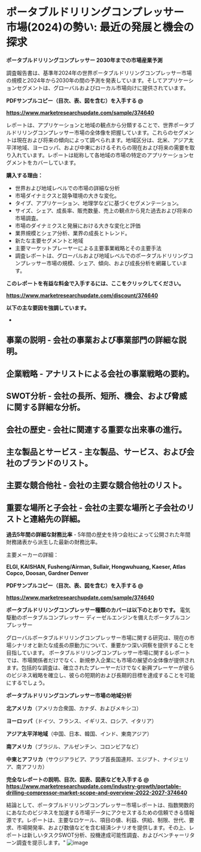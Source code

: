 # ポータブルドリリングコンプレッサー 市場(2024)の勢い: 最近の発展と機会の探求

<strong>ポータブルドリリングコンプレッサー 2030年までの市場産業予測</strong>

調査報告書は、基準年2024年の世界ポータブルドリリングコンプレッサー市場の規模と2024年から2030年の間の予測を発表しています。そしてアプリケーションセグメントは、グローバルおよびローカル市場向けに提供されています。



<strong><b>PDFサンプルコピー（目次、表、図を含む）を入手する @
</b></strong>

<strong><a href=https://www.marketresearchupdate.com/sample/374640>https://www.marketresearchupdate.com/sample/374640</u></a></strong>

レポートは、アプリケーションと地域の観点から分類することで、世界ポータブルドリリングコンプレッサー市場の全体像を把握しています。これらのセグメントは現在および将来の傾向によって調べられます。地域区分は、北米、アジア太平洋地域、ヨーロッパ、および中東におけるそれらの現在および将来の需要を取り入れています。レポートは総称して各地域の市場の特定のアプリケーションセグメントをカバーしています。



<strong>購入する理由：</strong>
<ul>
  <li>世界および地域レベルでの市場の詳細な分析</li>
  <li>市場ダイナミクスと競争環境の大きな変化。</li>
  <li>タイプ、アプリケーション、地理学などに基づくセグメンテーション。</li>
  <li>サイズ、シェア、成長率、販売数量、売上の観点から見た過去および将来の市場調査。</li>
  <li>市場のダイナミクスと発展における大きな変化と評価</li>
  <li>業界規模とシェア分析、業界の成長とトレンド。</li>
  <li>新たな主要セグメントと地域</li>
  <li>主要マーケットプレーヤーによる主要事業戦略とその主要手法</li>
  <li>調査レポートは、グローバルおよび地域レベルでのポータブルドリリングコンプレッサー市場の規模、シェア、傾向、および成長分析を網羅しています。</li>
</ul>



<strong>このレポートを有益な料金で入手するには、ここをクリックしてください。</strong>


<strong><a href=https://www.marketresearchupdate.com/discount/374640>https://www.marketresearchupdate.com/discount/374640</b></u></strong></a>



<strong>以下の主な要因を強調しています。</strong>

- 

<strong>事業の説明</strong> - 会社の事業および事業部門の詳細な説明。
- 

<strong>企業戦略</strong> - アナリストによる会社の事業戦略の要約。
- 

<strong>SWOT分析</strong> - 会社の長所、短所、機会、および脅威に関する詳細な分析。
- 

<strong>会社の歴史</strong> - 会社に関連する重要な出来事の進行。
- 

<strong>主な製品とサービス</strong> - 主な製品、サービス、および会社のブランドのリスト。
- 

<strong>主要な競合他社</strong> - 会社の主要な競合他社のリスト。
- 

<strong>重要な場所と子会社</strong> - 会社の主要な場所と子会社のリストと連絡先の詳細。
- 

<strong>過去5年間の詳細な財務比率</strong> - 5年間の歴史を持つ会社によって公開された年間財務諸表から派生した最新の財務比率。

主要メーカーの詳細：


<strong>ELGI, KAISHAN, Fusheng/Airman, Sullair, Hongwuhuang, Kaeser, Atlas Copco, Doosan, Gardner Denver</strong>



<strong><b>PDFサンプルコピー（目次、表、図を含む）を入手する @
</b></strong>

<strong><a href=https://www.marketresearchupdate.com/sample/374640>https://www.marketresearchupdate.com/sample/374640</u></a></strong>



<strong>ポータブルドリリングコンプレッサー種類のカバーは以下のとおりです。</strong>
電気駆動のポータブルコンプレッサー
ディーゼルエンジンを備えたポータブルコンプレッサー

グローバルポータブルドリリングコンプレッサー市場に関する研究は、現在の市場シナリオと新たな成長の原動力について、重要かつ深い洞察を提供することを目指しています。 ポータブルドリリングコンプレッサー市場に関するレポートでは、市場関係者だけでなく、新規参入企業にも市場の展望の全体像が提供されます。包括的な調査は、確立されたプレーヤーだけでなく新興プレーヤーが彼らのビジネス戦略を確立し、彼らの短期的および長期的目標を達成することを可能にするでしょう。



<strong>ポータブルドリリングコンプレッサー市場の地域分析</strong>



<strong>北アメリカ</strong>（アメリカ合衆国、カナダ、およびメキシコ）


<strong>ヨーロッパ</strong>（ドイツ、フランス、イギリス、ロシア、イタリア）


<strong>アジア太平洋地域</strong>（中国、日本、韓国、インド、東南アジア）


<strong>南アメリカ</strong>（ブラジル、アルゼンチン、コロンビアなど）


<strong>中東とアフリカ</strong>（サウジアラビア、アラブ首長国連邦、エジプト、ナイジェリア、南アフリカ）



<strong><b>完全なレポートの説明、目次、図表、図表などを入手する @ <a href=https://www.marketresearchupdate.com/industry-growth/portable-drilling-compressor-market-scope-and-overview-2022-2027-374640>https://www.marketresearchupdate.com/industry-growth/portable-drilling-compressor-market-scope-and-overview-2022-2027-374640</a></b></strong>

結論として、ポータブルドリリングコンプレッサー市場レポートは、指数関数的にあなたのビジネスを加速する市場データにアクセスするための信頼できる情報源です。レポートは、主要なロケール、項目の値、利益、供給、制限、世代、要求、市場開発率、および数値などを含む経済シナリオを提供します。その上、レポートは新しいタスクSWOT分析、投機達成可能性調査、およびベンチャーリターン調査を提示します。"
![image](https://github.com/renukap7961/renukap7961/assets/163852544/60fe9c01-fa23-4a53-b806-dc8b59873eb2)
